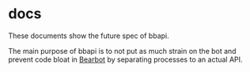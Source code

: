 # docs

These documents show the future spec of bbapi.

The main purpose of bbapi is to not put as much strain on the bot and prevent code bloat in [Bearbot](https://github.com/Bearbot/Bearbot) by separating processes to an actual API.
